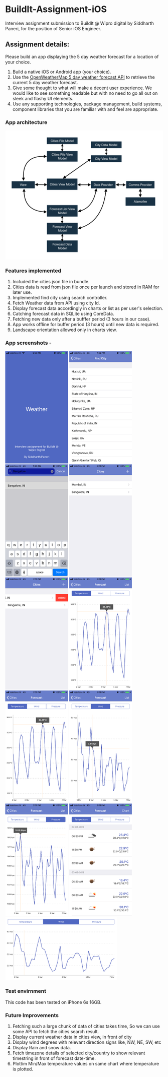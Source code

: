 # BuildIt-Assignment-iOS
Interview assignment submission to BuildIt @ Wipro digital by Siddharth Paneri, for the position of Senior iOS Engineer.

## Assignment details:
Please build an app displaying the 5 day weather forecast for a location of your choice.
1. Build a native iOS or Android app (your choice).
2. Use the <a href="http://openweathermap.org/forecast5" target= "_blank">OpenWeatherMap 5 day weather forecast API</a> to retrieve the current 5 day weather forecast.
3. Give some thought to what will make a decent user experience. We would like to see something readable but with no need to go all out on sleek and flashy UI elements.
4. Use any supporting technologies, package management, build systems, component libraries that you are familiar with and feel are appropriate.


### App architecture
<img src = "https://github.com/siddharth-paneri/BuildIt-Assignment-iOS/blob/master/Images/Architecture.png"/>


### Features implemented
1. Included the cities json file in bundle.
2. Cities data is read from json file once per launch and stored in RAM for later use.
3. Implemented find city using search controller.
4. Fetch Weather data from API using city Id.
5. Display forecast data accordingly in charts or list as per user's selection.
6. Catching forecast data in SQLite using CoreData.
7. Fetching new data only after a bufffer period (3 hours in our case).
8. App works offline for buffer period (3 hours) until new data is required.
9. Landscape orientation allowed only in charts view.


### App screenshots -
<img src = "https://github.com/siddharth-paneri/BuildIt-Assignment-iOS/blob/master/Images/IMG_1.PNG" width="200"/>    <img src = "https://github.com/siddharth-paneri/BuildIt-Assignment-iOS/blob/master/Images/IMG_2.PNG" width="200"/>    <img src = "https://github.com/siddharth-paneri/BuildIt-Assignment-iOS/blob/master/Images/IMG_3.PNG" width="200"/>    <img src = "https://github.com/siddharth-paneri/BuildIt-Assignment-iOS/blob/master/Images/IMG_4.PNG" width="200"/>    <img src = "https://github.com/siddharth-paneri/BuildIt-Assignment-iOS/blob/master/Images/IMG_5.PNG" width="200"/>    <img src = "https://github.com/siddharth-paneri/BuildIt-Assignment-iOS/blob/master/Images/IMG_6.PNG" width="200"/>    <img src = "https://github.com/siddharth-paneri/BuildIt-Assignment-iOS/blob/master/Images/IMG_6.PNG" width="200"/>    <img src = "https://github.com/siddharth-paneri/BuildIt-Assignment-iOS/blob/master/Images/IMG_7.PNG" width="200"/>    <img src = "https://github.com/siddharth-paneri/BuildIt-Assignment-iOS/blob/master/Images/IMG_8.PNG" width="200"/>    <img src = "https://github.com/siddharth-paneri/BuildIt-Assignment-iOS/blob/master/Images/IMG_9.PNG" width="200"/>    <img src = "https://github.com/siddharth-paneri/BuildIt-Assignment-iOS/blob/master/Images/IMG_10.PNG" height="200"/>
 

### Test envirnment
This code has been tested on iPhone 6s 16GB.

### Future Improvements
1. Fetching such a large chunk of data of cities takes time, So we can use some API to fetch the cities search result.
2. Display current weather data in cities view, in front of city
3. Display wind degrees with relevant direction signs like, NW, NE, SW, etc
4. Display Rain and snow data.
5. Fetch timezone details of selected city/country to show relevant timestring in front of forecast date-time.
6. Plottim Min/Max temperature values on same chart where temperature is plotted.
